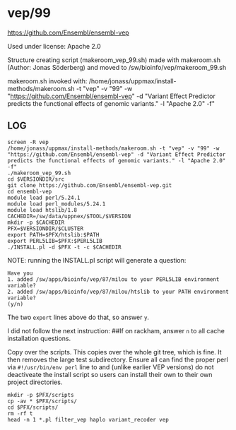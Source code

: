 vep/99
========================

<https://github.com/Ensembl/ensembl-vep>

Used under license:
Apache 2.0

Structure creating script (makeroom_vep_99.sh) made with makeroom.sh (Author: Jonas Söderberg) and moved to /sw/bioinfo/vep/makeroom_99.sh

makeroom.sh invoked with:
/home/jonass/uppmax/install-methods/makeroom.sh -t "vep" -v "99" -w "https://github.com/Ensembl/ensembl-vep" -d "Variant Effect Predictor predicts the functional effects of genomic variants." -l "Apache 2.0" -f"

LOG
---

    screen -R vep
    /home/jonass/uppmax/install-methods/makeroom.sh -t "vep" -v "99" -w "https://github.com/Ensembl/ensembl-vep" -d "Variant Effect Predictor predicts the functional effects of genomic variants." -l "Apache 2.0" -f"
    ./makeroom_vep_99.sh
    cd $VERSIONDIR/src
    git clone https://github.com/Ensembl/ensembl-vep.git
    cd ensembl-vep
    module load perl/5.24.1
    module load perl_modules/5.24.1
    module load htslib/1.8
    CACHEDIR=/sw/data/uppnex/$TOOL/$VERSION
    mkdir -p $CACHEDIR
    PFX=$VERSIONDIR/$CLUSTER
    export PATH=$PFX/htslib:$PATH
    export PERL5LIB=$PFX:$PERL5LIB
    ./INSTALL.pl -d $PFX -t -c $CACHEDIR

NOTE: running the INSTALL.pl script will generate a question:

    Have you
    1. added /sw/apps/bioinfo/vep/87/milou to your PERL5LIB environment variable?
    2. added /sw/apps/bioinfo/vep/87/milou/htslib to your PATH environment variable?
    (y/n)

The two `export` lines above do that, so answer `y`.

I did not follow the next instruction:
##If on rackham, answer `n` to all cache installation questions.

Copy over the scripts.  This copies over the whole git tree, which is fine.  It
then removes the large test subdirectory.  Ensure all can find the proper perl
via `#!/usr/bin/env perl` line to  and (unlike earlier VEP versions) do not
deactiveate the install script so users can install their own to their own
project directories.

    mkdir -p $PFX/scripts
    cp -av * $PFX/scripts/
    cd $PFX/scripts/
    rm -rf t
    head -n 1 *.pl filter_vep haplo variant_recoder vep


